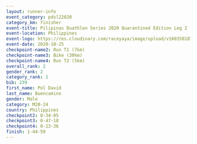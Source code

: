 ```yaml
--- 
layout: runner-info 
event_category: pdsl22020 
category_km: finisher 
event-title: Pilipinas Duathlon Series 2020 Quarantined Edition Leg 2  
event-location: Philippines 
event-logo: https://res.cloudinary.com/raceyaya/image/upload/v1603581872/41E92198-22DE-4F19-946A-F3E262850A63_n9inde.png 
event-date: 2020-10-25 
checkpoint-name2: Run T1 (7km)  
checkpoint-name3: Bike (30km) 
checkpoint-name4: Run T2 (5km) 
overall_rank: 2
gender_rank: 2
category_rank: 1
bib: 239
first_name: Pol David 
last_name: Buencamino
gender: Male
category: M20-24
country: Philippines
checkpoint2: 0-34-05
checkpoint3: 0-47-18
checkpoint4: 0-23-36
finish: 1-44-59
--- 
```

